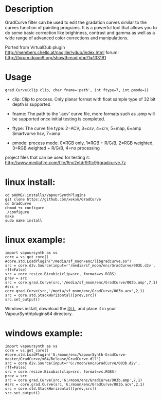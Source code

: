 Description
===========

GradCurve filter can be used to edit the gradation curves similar to the curves function of painting programs. It is a powerful tool that allows you to do some basic correction like brightness, contrast and gamma as well as a wide range of advanced color corrections and manipulations.

Ported from VirtualDub plugin http://members.chello.at/nagiller/vdub/index.html forum: http://forum.doom9.org/showthread.php?t=133191


Usage
=====

    grad.Curve(clip clip, char fname='path', int ftype=7, int pmode=1)

* clip: Clip to process. Only planar format with float sample type of 32 bit depth is supported.

* fname: The path to the '.acv' curve file, more formats such as .amp will be supported once initial testing is completed.

* ftype: The curve file type: 2=ACV, 3=csv, 4=crv, 5=map, 6=amp Smartvurve hsv, 7=amp

* pmode: process mode: 0=RGB only, 1=RGB + R/G/B, 2=RGB weighted, 3=RGB weighted + R/G/B, 4=no processing

project files that can be used for testing it: http://www.mediafire.com/file/9nc2etdr9i1tc9j/gradcurve.7z

linux install:
=====

	cd $HOME/.installs/VapourSynthPlugins
	git clone https://github.com/xekon/GradCurve
	cd GradCurve
	chmod +x configure
	./configure
	make
	sudo make install

linux example:
=====

	import vapoursynth as vs
	core = vs.get_core()
	#core.std.LoadPlugin("/media/sf_moon/enc/libgradcurve.so")
	src = core.d2v.Source(input=r'/media/sf_moon/enc/GradCurve/003b.d2v', rff=False)
	src = core.resize.Bicubic(clip=src, format=vs.RGBS)
	prev = src
	src = core.grad.Curve(src,'/media/sf_moon/enc/GradCurve/003b.amp',7,1)
	#src = core.grad.Curve(src,'/media/sf_moon/enc/GradCurve/003b.acv',2,1)
	src = core.std.StackHorizontal([prev,src])
	src.set_output()
	
Windows install, download the [DLL](GradCurve/x64/Release/GradCurve.dll), and place it in your VapourSynth\plugins64 directory.
	
windows example:
=====

	import vapoursynth as vs
	core = vs.get_core()
	#core.std.LoadPlugin('G:/moon/enc/VapourSynth-GradCurve-master/GradCurve/x64/Release/GradCurve.dll')
	src = core.d2v.Source(input=r'G:/moon/enc/GradCurve/003b.d2v', rff=False)
	src = core.resize.Bicubic(clip=src, format=vs.RGBS)
	prev = src
	src = core.grad.Curve(src,'G:/moon/enc/GradCurve/003b.amp',7,1)
	#src = core.grad.Curve(src,'G:/moon/enc/GradCurve/003b.acv',2,1)
	src = core.std.StackHorizontal([prev,src])
	src.set_output()
